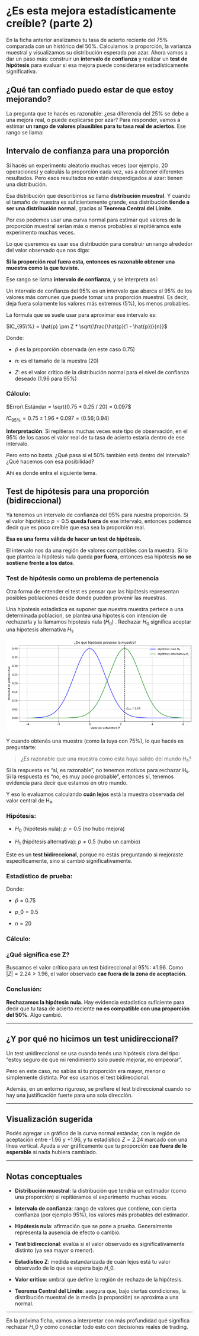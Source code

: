 # ¿Es esta mejora estadísticamente creíble? (parte 2)

En la ficha anterior analizamos tu tasa de acierto reciente del 75% comparada con un histórico del 50%. Calculamos la proporción, la varianza muestral y visualizamos su distribución esperada por azar. Ahora vamos a dar un paso más: construir un **intervalo de confianza** y realizar un **test de hipótesis** para evaluar si esa mejora puede considerarse estadísticamente significativa.

## ¿Qué tan confiado puedo estar de que estoy mejorando?

La pregunta que te hacés es razonable: ¿esa diferencia del 25% se debe a una mejora real, o puede explicarse por azar? Para responder, vamos a estimar **un rango de valores plausibles para tu tasa real de aciertos**. Ese rango se llama:

## Intervalo de confianza para una proporción

Si hacés un experimento aleatorio muchas veces (por ejemplo, 20 operaciones) y calculás la proporción cada vez, vas a obtener diferentes resultados. Pero esos resultados no están desperdigados al azar: tienen una distribución.

Esa distribución que describimos se llama **distribución muestral**. Y cuando el tamaño de muestra es suficientemente grande, esa distribución **tiende a ser una distribución normal**, gracias al **Teorema Central del Límite**.

Por eso podemos usar una curva normal para estimar qué valores de la proporción muestral serían más o menos probables si repitiéramos este experimento muchas veces.

Lo que queremos es usar esa distribución para construir un rango alrededor del valor observado que nos diga:

**Si la proporción real fuera esta, entonces es razonable obtener una muestra como la que tuviste.**

Ese rango se llama **intervalo de confianza**, y se interpreta así:

Un intervalo de confianza del 95% es un intervalo que abarca el 95% de los valores más comunes que puede tomar una proporción muestral. Es decir, deja fuera solamente los valores más extremos (5%), los menos probables.

La fórmula que se suele usar para aproximar ese intervalo es:

$IC_{95\%} = \hat{p} \pm Z * \sqrt{\frac{\hat{p}(1 - \hat{p})}{n}}$


Donde:

* $\hat{p}$ es la proporción observada (en este caso 0.75)

* $n$: es el tamaño de la muestra (20)

* $Z$: es el valor crítico de la distribución normal para el nivel de confianza deseado (1.96 para 95%)

### Cálculo:

$Error\  Estándar = \sqrt{0.75 * 0.25 / 20} = 0.097$

$IC_{95\%} = 0.75 \pm 1.96 * 0.097 = (0.56 ; 0.94)$


**Interpretación**: Si repitieras muchas veces este tipo de observación, en el 95% de los casos el valor real de tu tasa de acierto estaría dentro de ese intervalo.

Pero esto no basta. ¿Qué pasa si el 50% también está dentro del intervalo? ¿Qué hacemos con esa posibilidad?

Ahí es donde entra el siguiente tema.


## Test de hipótesis para una proporción (bidireccional)

Ya tenemos un intervalo de confianza del 95% para nuestra proporción. Si el valor hipotético $p = 0.5$ **queda fuera** de ese intervalo, entonces podemos decir que es poco creíble que esa sea la proporción real.

**Esa es una forma válida de hacer un test de hipótesis.**

El intervalo nos da una región de valores compatibles con la muestra. Si lo que plantea la hipótesis nula queda **por fuera**, entonces esa hipótesis **no se sostiene frente a los datos**.

### Test de hipótesis como un problema de pertenencia

Otra forma de entender el test es pensar que las hipótesis representan posibles poblaciones desde donde pueden provenir las muestras.

Una hipotesis estadistica es suponer que nuestra muestra pertece a una determinada poblacion, se plantea una hipotesis con intencion de rechazarla y la llamamos hipotesis nula ($H_0$) . Rechazar $H_0$ significa aceptar una hipotesis alternativa $H_1$.


![61d7a457f47694f290b60e2873b4128b.png](./61d7a457f47694f290b60e2873b4128b.png)

Y cuando obtenés una muestra (como la tuya con 75%), lo que hacés es preguntarte:

> ¿Es razonable que una muestra como esta haya salido del mundo H₀?

Si la respuesta es “sí, es razonable”, no tenemos motivos para rechazar H₀.\
Si la respuesta es “no, es muy poco probable”, entonces sí, tenemos evidencia para decir que estamos en otro mundo.

Y eso lo evaluamos calculando **cuán lejos** está la muestra observada del valor central de H₀.

### Hipótesis:

* $H_0$ (hipótesis nula): $p = 0.5$ (no hubo mejora)

* $H_1$ (hipótesis alternativa): $p \neq 0.5$ (hubo un cambio)

Este es un **test bidireccional**, porque no estás preguntando si mejoraste específicamente, sino si cambió significativamente.

### Estadístico de prueba:

Donde:

* $\hat{p} = 0.75$

* $p\_0 = 0.5$

* $n = 20$

### Cálculo:

### ¿Qué significa ese Z?

Buscamos el valor crítico para un test bidireccional al 95%: ±1.96. Como $|Z| = 2.24 > 1.96$, el valor observado **cae fuera de la zona de aceptación**.

### Conclusión:

**Rechazamos la hipótesis nula.** Hay evidencia estadística suficiente para decir que tu tasa de acierto reciente **no es compatible con una proporción del 50%**. Algo cambió.

***

## ¿Y por qué no hicimos un test unidireccional?

Un test unidireccional se usa cuando tenés una hipótesis clara del tipo: “estoy seguro de que mi rendimiento solo puede mejorar, no empeorar”.

Pero en este caso, no sabías si tu proporción era mayor, menor o simplemente distinta. Por eso usamos el test bidireccional.

Además, en un entorno riguroso, se prefiere el test bidireccional cuando no hay una justificación fuerte para una sola dirección.

***

## Visualización sugerida

Podés agregar un gráfico de la curva normal estándar, con la región de aceptación entre -1.96 y +1.96, y tu estadístico $Z = 2.24$ marcado con una línea vertical. Ayuda a ver gráficamente que tu proporción **cae fuera de lo esperable** si nada hubiera cambiado.

***

## Notas conceptuales

* **Distribución muestral**: la distribución que tendría un estimador (como una proporción) si repitiéramos el experimento muchas veces.

* **Intervalo de confianza**: rango de valores que contiene, con cierta confianza (por ejemplo 95%), los valores más probables del estimador.

* **Hipótesis nula**: afirmación que se pone a prueba. Generalmente representa la ausencia de efecto o cambio.

* **Test bidireccional**: evalúa si el valor observado es significativamente distinto (ya sea mayor o menor).

* **Estadístico Z**: medida estandarizada de cuán lejos está tu valor observado de lo que se espera bajo $H\_0$.

* **Valor crítico**: umbral que define la región de rechazo de la hipótesis.

* **Teorema Central del Límite**: asegura que, bajo ciertas condiciones, la distribución muestral de la media (o proporción) se aproxima a una normal.

***

En la próxima ficha, vamos a interpretar con más profundidad qué significa rechazar $H\_0$ y cómo conectar todo esto con decisiones reales de trading.
